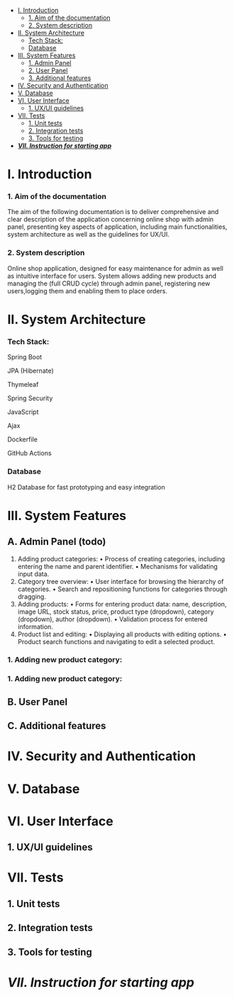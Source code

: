 
<!-- TOC -->
* [I. Introduction](#i-introduction)
    * [1. Aim of the documentation](#1-aim-of-the-documentation)
    * [2. System description](#2-system-description)
* [II. System Architecture](#ii-system-architecture)
    * [Tech Stack:](#tech-stack-)
    * [Database](#database)
* [III. System Features](#iii-system-features)
  * [1. Admin Panel](#1-admin-panel)
  * [2. User Panel](#2-user-panel)
  * [3. Additional features](#3-additional-features)
* [IV. Security and Authentication](#iv-security-and-authentication)
* [V. Database](#v-database)
* [VI. User Interface](#vi-user-interface)
  * [1. UX/UI guidelines](#1-uxui-guidelines)
* [VII. Tests](#vii-tests)
  * [1. Unit tests](#1-unit-tests)
  * [2. Integration tests](#2-integration-tests)
  * [3. Tools for testing](#3-tools-for-testing)
* [_**VII. Instruction for starting app**_](#vii-instruction-for-starting-app)
<!-- TOC -->


# I. Introduction
### 1. Aim of the documentation
The aim of the following documentation is to deliver comprehensive and clear description of the application concerning online shop with admin panel, presenting key aspects of application, including main functionalities, system architecture as well as the guidelines for UX/UI.

### 2. System description
Online shop application, designed for easy maintenance for admin as well as intuitive interface for users. System allows adding new products and managing the (full CRUD cycle) through admin panel, registering new users,logging them and enabling them to place orders. 


# II. System Architecture
### Tech Stack: 
Spring Boot

JPA (Hibernate)

Thymeleaf

Spring Security

JavaScript

Ajax

Dockerfile

GitHub Actions

### Database

H2 Database for fast prototyping and easy integration


# III. System Features
## A. Admin Panel (todo)

1. Adding product categories:
   • Process of creating categories, including entering the name and parent identifier.
   • Mechanisms for validating input data.
2. Category tree overview:
   • User interface for browsing the hierarchy of categories.
   • Search and repositioning functions for categories through dragging.
3. Adding products:
   • Forms for entering product data: name, description, image URL, stock status, price, product type (dropdown), category (dropdown), author (dropdown).
   • Validation process for entered information.
4. Product list and editing:
   • Displaying all products with editing options.
   • Product search functions and navigating to edit a selected product.

### 1. Adding new product category:
### 1. Adding new product category:


## B. User Panel
## C. Additional features


# IV. Security and Authentication

# V. Database

# VI. User Interface
## 1. UX/UI guidelines

# VII. Tests
## 1. Unit tests
## 2. Integration tests
## 3. Tools for testing

# _**VII. Instruction for starting app**_


